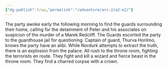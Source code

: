 ```yaml
---
{"dg-publish":true,"permalink":"/adventure/arc-2/a2-e2/"}
---
```


The party awoke early the following morning to find the guards surrounding their home, calling for the detainment of Peter and his associates on suspicion of the murder of a Marek Redcliff. The Guards escorted the party to the guardhouse jail for questioning. Captain of guard, Thurva Horilmo, knows the party have an alibi. While Nordurk attempts to extract the truth, there is an explosion from the palace. All rush to the throne room, fighting the terrorists en route. They fight and kill a wizard and fierce beast in the throne room. They find a charred corpse with a crown.